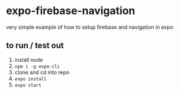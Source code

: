 # expo-firebase-navigation
very simple example of how to setup firebase and navigation in expo

## to run / test out

1. install node
2. `npm i -g expo-cli`
3. clone and cd into repo
4. `expo install`
5. `expo start`
